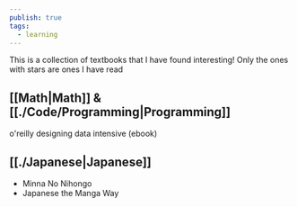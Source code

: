 ```yaml
---  
publish: true  
tags:  
  - learning  
---  
```

  
This is a collection of textbooks that I have found interesting! Only the ones with stars are ones I have read  
## [[Math|Math]] & [[./Code/Programming|Programming]]  
o'reilly designing data intensive (ebook)  
  
## [[./Japanese|Japanese]]  
- Minna No Nihongo  
- Japanese the Manga Way